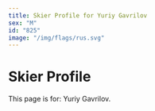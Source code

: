 ```yaml
---
title: Skier Profile for Yuriy Gavrilov
sex: "M"
id: "825"
image: "/img/flags/rus.svg" 
---
```


# Skier Profile

This page is for: Yuriy Gavrilov.
    